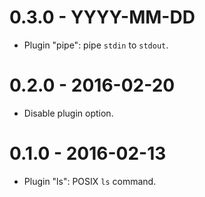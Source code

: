 # 0.3.0 - YYYY-MM-DD #

- Plugin "pipe": pipe `stdin` to `stdout`.

# 0.2.0 - 2016-02-20 #

- Disable plugin option.

# 0.1.0 - 2016-02-13 #

- Plugin "ls": POSIX `ls` command.
